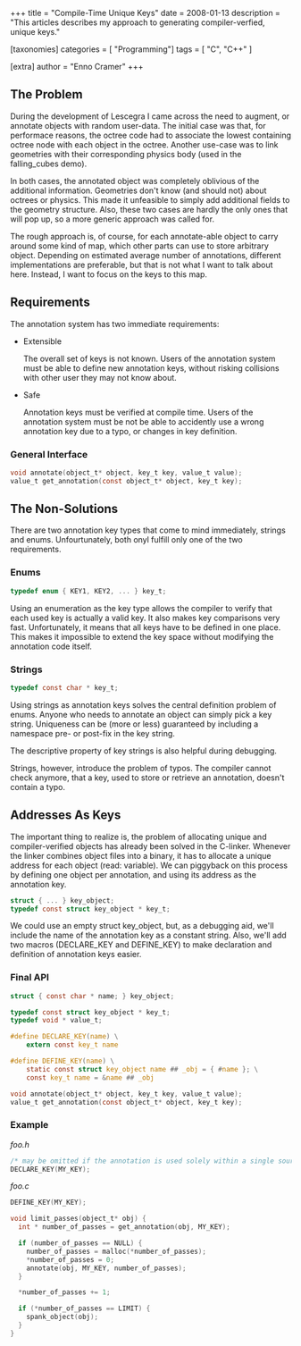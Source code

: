 +++
title = "Compile-Time Unique Keys"
date = 2008-01-13
description = "This articles describes my approach to generating compiler-verfied, unique keys."

[taxonomies]
categories = [ "Programming"]
tags = [ "C", "C++" ]

[extra]
author = "Enno Cramer"
+++
## The Problem

During the development of Lescegra I came across the need to augment, or annotate objects with random user-data. The initial case was that, for performace reasons, the octree code had to associate the lowest containing octree node with each object in the octree. Another use-case was to link geometries with their corresponding physics body (used in the falling_cubes demo).

In both cases, the annotated object was completely oblivious of the additional information. Geometries don't know (and should not) about octrees or physics. This made it unfeasible to simply add additional fields to the geometry structure. Also, these two cases are hardly the only ones that will pop up, so a more generic approach was called for.

The rough approach is, of course, for each annotate-able object to carry around some kind of map, which other parts can use to store arbitrary object. Depending on estimated average number of annotations, different implementations are preferable, but that is not what I want to talk about here. Instead, I want to focus on the keys to this map.

## Requirements

The annotation system has two immediate requirements:

- Extensible

  The overall set of keys is not known. Users of the annotation system must be able to define new annotation keys, without risking collisions with other user they may not know about.

- Safe

  Annotation keys must be verified at compile time. Users of the annotation system must be not be able to accidently use a wrong annotation key due to a typo, or changes in key definition.

### General Interface

```c
void annotate(object_t* object, key_t key, value_t value);
value_t get_annotation(const object_t* object, key_t key);
```

## The Non-Solutions

There are two annotation key types that come to mind immediately, strings and enums. Unfourtunately, both onyl fulfill only one of the two requirements.

### Enums

```c
typedef enum { KEY1, KEY2, ... } key_t;
```

Using an enumeration as the key type allows the compiler to verify that each used key is actually a valid key. It also makes key comparisons very fast. Unfortunately, it means that all keys have to be defined in one place. This makes it impossible to extend the key space without modifying the annotation code itself.

### Strings

```c
typedef const char * key_t;
```

Using strings as annotation keys solves the central definition problem of enums. Anyone who needs to annotate an object can simply pick a key string. Uniqueness can be (more or less) guaranteed by including a namespace pre- or post-fix in the key string.

The descriptive property of key strings is also helpful during debugging.

Strings, however, introduce the problem of typos. The compiler cannot check anymore, that a key, used to store or retrieve an annotation, doesn't contain a typo.

## Addresses As Keys

The important thing to realize is, the problem of allocating unique and compiler-verified objects has already been solved in the C-linker. Whenever the linker combines object files into a binary, it has to allocate a unique address for each object (read: variable). We can piggyback on this process by defining one object per annotation, and using its address as the annotation key.

```c
struct { ... } key_object;
typedef const struct key_object * key_t;
```

We could use an empty struct key_object, but, as a debugging aid, we'll include the name of the annotation key as a constant string. Also, we'll add two macros (DECLARE_KEY and DEFINE_KEY) to make declaration and definition of annotation keys easier.

### Final API

```c
struct { const char * name; } key_object;

typedef const struct key_object * key_t;
typedef void * value_t;

#define DECLARE_KEY(name) \
    extern const key_t name

#define DEFINE_KEY(name) \
    static const struct key_object name ## _obj = { #name }; \
    const key_t name = &name ## _obj

void annotate(object_t* object, key_t key, value_t value);
value_t get_annotation(const object_t* object, key_t key);
```

### Example

*foo.h*

```c
/* may be omitted if the annotation is used solely within a single source file */
DECLARE_KEY(MY_KEY);
```

*foo.c*

```c
DEFINE_KEY(MY_KEY);

void limit_passes(object_t* obj) {
  int * number_of_passes = get_annotation(obj, MY_KEY);

  if (number_of_passes == NULL) {
    number_of_passes = malloc(*number_of_passes);
    *number_of_passes = 0;
    annotate(obj, MY_KEY, number_of_passes);
  }

  *number_of_passes += 1;

  if (*number_of_passes == LIMIT) {
    spank_object(obj);
  }
}
```
